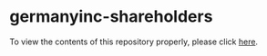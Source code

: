 # germanyinc-shareholders

To view the contents of this repository properly, please click [here](https://nbviewer.org/github/KensingtonOscupant/germanyinc-shareholders/blob/87448d9a99c3b0e95a51b5257e32c4401de462dc/src/exploration.ipynb).